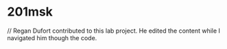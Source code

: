 # 201msk

// Regan Dufort contributed to this lab project.  He edited the content while I navigated him though the code.